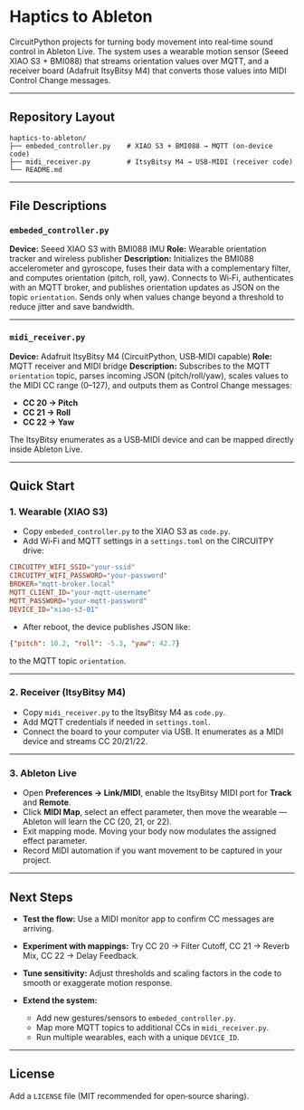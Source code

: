 # Haptics to Ableton

CircuitPython projects for turning body movement into real‑time sound control in Ableton Live. The system uses a wearable motion sensor (Seeed XIAO S3 + BMI088) that streams orientation values over MQTT, and a receiver board (Adafruit ItsyBitsy M4) that converts those values into MIDI Control Change messages.

---

## Repository Layout

```
haptics-to-ableton/
├── embeded_controller.py    # XIAO S3 + BMI088 → MQTT (on‑device code)
├── midi_receiver.py         # ItsyBitsy M4 → USB‑MIDI (receiver code)
└── README.md
```

---

## File Descriptions

### `embeded_controller.py`

**Device:** Seeed XIAO S3 with BMI088 IMU
**Role:** Wearable orientation tracker and wireless publisher
**Description:** Initializes the BMI088 accelerometer and gyroscope, fuses their data with a complementary filter, and computes orientation (pitch, roll, yaw). Connects to Wi‑Fi, authenticates with an MQTT broker, and publishes orientation updates as JSON on the topic `orientation`. Sends only when values change beyond a threshold to reduce jitter and save bandwidth.

---

### `midi_receiver.py`

**Device:** Adafruit ItsyBitsy M4 (CircuitPython, USB‑MIDI capable)
**Role:** MQTT receiver and MIDI bridge
**Description:** Subscribes to the MQTT `orientation` topic, parses incoming JSON (pitch/roll/yaw), scales values to the MIDI CC range (0–127), and outputs them as Control Change messages:

* **CC 20 → Pitch**
* **CC 21 → Roll**
* **CC 22 → Yaw**

The ItsyBitsy enumerates as a USB‑MIDI device and can be mapped directly inside Ableton Live.

---

## Quick Start

### 1. Wearable (XIAO S3)

* Copy `embeded_controller.py` to the XIAO S3 as `code.py`.
* Add Wi‑Fi and MQTT settings in a `settings.toml` on the CIRCUITPY drive:

```toml
CIRCUITPY_WIFI_SSID="your-ssid"
CIRCUITPY_WIFI_PASSWORD="your-password"
BROKER="mqtt-broker.local"
MQTT_CLIENT_ID="your-mqtt-username"
MQTT_PASSWORD="your-mqtt-password"
DEVICE_ID="xiao-s3-01"
```

* After reboot, the device publishes JSON like:

```json
{"pitch": 10.2, "roll": -5.3, "yaw": 42.7}
```

to the MQTT topic `orientation`.

---

### 2. Receiver (ItsyBitsy M4)

* Copy `midi_receiver.py` to the ItsyBitsy M4 as `code.py`.
* Add MQTT credentials if needed in `settings.toml`.
* Connect the board to your computer via USB. It enumerates as a MIDI device and streams CC 20/21/22.

---

### 3. Ableton Live

* Open **Preferences → Link/MIDI**, enable the ItsyBitsy MIDI port for **Track** and **Remote**.
* Click **MIDI Map**, select an effect parameter, then move the wearable — Ableton will learn the CC (20, 21, or 22).
* Exit mapping mode. Moving your body now modulates the assigned effect parameter.
* Record MIDI automation if you want movement to be captured in your project.

---

## Next Steps

* **Test the flow:** Use a MIDI monitor app to confirm CC messages are arriving.
* **Experiment with mappings:** Try CC 20 → Filter Cutoff, CC 21 → Reverb Mix, CC 22 → Delay Feedback.
* **Tune sensitivity:** Adjust thresholds and scaling factors in the code to smooth or exaggerate motion response.
* **Extend the system:**

  * Add new gestures/sensors to `embeded_controller.py`.
  * Map more MQTT topics to additional CCs in `midi_receiver.py`.
  * Run multiple wearables, each with a unique `DEVICE_ID`.

---

## License

Add a `LICENSE` file (MIT recommended for open‑source sharing).
